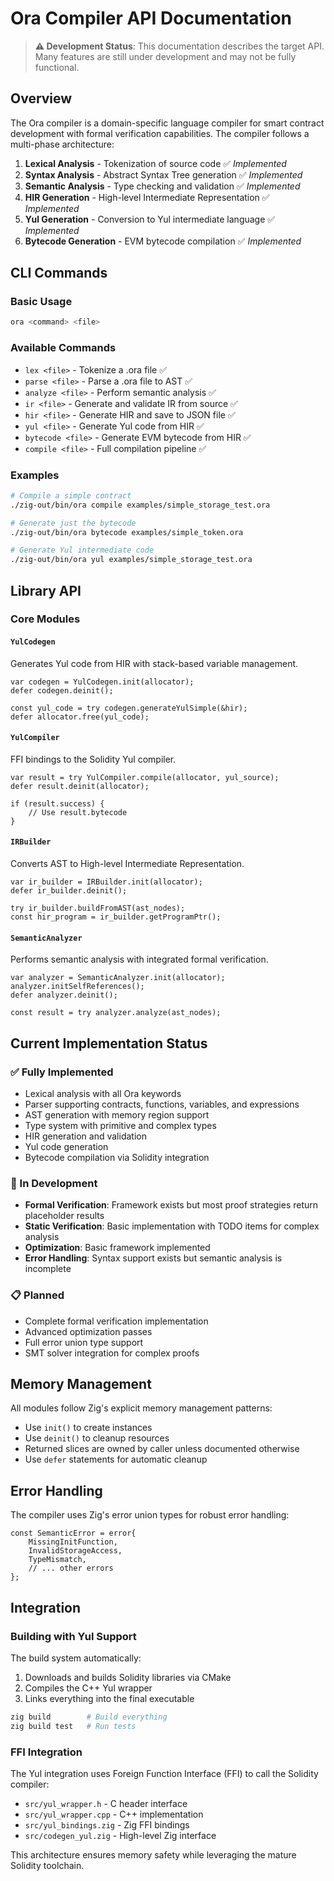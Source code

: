 # Ora Compiler API Documentation

> **⚠️ Development Status**: This documentation describes the target API. Many features are still under development and may not be fully functional.

## Overview

The Ora compiler is a domain-specific language compiler for smart contract development with formal verification capabilities. The compiler follows a multi-phase architecture:

1. **Lexical Analysis** - Tokenization of source code ✅ *Implemented*
2. **Syntax Analysis** - Abstract Syntax Tree generation ✅ *Implemented*
3. **Semantic Analysis** - Type checking and validation ✅ *Implemented*
4. **HIR Generation** - High-level Intermediate Representation ✅ *Implemented*
5. **Yul Generation** - Conversion to Yul intermediate language ✅ *Implemented*
6. **Bytecode Generation** - EVM bytecode compilation ✅ *Implemented*

## CLI Commands

### Basic Usage
```bash
ora <command> <file>
```

### Available Commands

- `lex <file>` - Tokenize a .ora file ✅
- `parse <file>` - Parse a .ora file to AST ✅
- `analyze <file>` - Perform semantic analysis ✅
- `ir <file>` - Generate and validate IR from source ✅
- `hir <file>` - Generate HIR and save to JSON file ✅
- `yul <file>` - Generate Yul code from HIR ✅
- `bytecode <file>` - Generate EVM bytecode from HIR ✅
- `compile <file>` - Full compilation pipeline ✅

### Examples

```bash
# Compile a simple contract
./zig-out/bin/ora compile examples/simple_storage_test.ora

# Generate just the bytecode
./zig-out/bin/ora bytecode examples/simple_token.ora

# Generate Yul intermediate code
./zig-out/bin/ora yul examples/simple_storage_test.ora
```

## Library API

### Core Modules

#### `YulCodegen`
Generates Yul code from HIR with stack-based variable management.

```zig
var codegen = YulCodegen.init(allocator);
defer codegen.deinit();

const yul_code = try codegen.generateYulSimple(&hir);
defer allocator.free(yul_code);
```

#### `YulCompiler`
FFI bindings to the Solidity Yul compiler.

```zig
var result = try YulCompiler.compile(allocator, yul_source);
defer result.deinit(allocator);

if (result.success) {
    // Use result.bytecode
}
```

#### `IRBuilder`
Converts AST to High-level Intermediate Representation.

```zig
var ir_builder = IRBuilder.init(allocator);
defer ir_builder.deinit();

try ir_builder.buildFromAST(ast_nodes);
const hir_program = ir_builder.getProgramPtr();
```

#### `SemanticAnalyzer`
Performs semantic analysis with integrated formal verification.

```zig
var analyzer = SemanticAnalyzer.init(allocator);
analyzer.initSelfReferences();
defer analyzer.deinit();

const result = try analyzer.analyze(ast_nodes);
```

## Current Implementation Status

### ✅ Fully Implemented
- Lexical analysis with all Ora keywords
- Parser supporting contracts, functions, variables, and expressions
- AST generation with memory region support
- Type system with primitive and complex types
- HIR generation and validation
- Yul code generation
- Bytecode compilation via Solidity integration

### 🚧 In Development
- **Formal Verification**: Framework exists but most proof strategies return placeholder results
- **Static Verification**: Basic implementation with TODO items for complex analysis
- **Optimization**: Basic framework implemented
- **Error Handling**: Syntax support exists but semantic analysis is incomplete

### 📋 Planned
- Complete formal verification implementation
- Advanced optimization passes
- Full error union type support
- SMT solver integration for complex proofs

## Memory Management

All modules follow Zig's explicit memory management patterns:
- Use `init()` to create instances
- Use `deinit()` to cleanup resources  
- Returned slices are owned by caller unless documented otherwise
- Use `defer` statements for automatic cleanup

## Error Handling

The compiler uses Zig's error union types for robust error handling:

```zig
const SemanticError = error{
    MissingInitFunction,
    InvalidStorageAccess,
    TypeMismatch,
    // ... other errors
};
```

## Integration

### Building with Yul Support

The build system automatically:
1. Downloads and builds Solidity libraries via CMake
2. Compiles the C++ Yul wrapper
3. Links everything into the final executable

```bash
zig build        # Build everything
zig build test   # Run tests
```

### FFI Integration

The Yul integration uses Foreign Function Interface (FFI) to call the Solidity compiler:

- `src/yul_wrapper.h` - C header interface
- `src/yul_wrapper.cpp` - C++ implementation  
- `src/yul_bindings.zig` - Zig FFI bindings
- `src/codegen_yul.zig` - High-level Zig interface

This architecture ensures memory safety while leveraging the mature Solidity toolchain. 